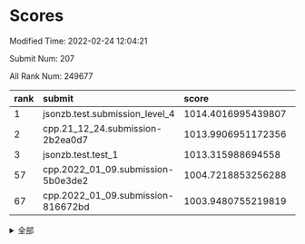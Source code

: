 # Scores

Modified Time: 2022-02-24 12:04:21

Submit Num: 207

All Rank Num: 249677

| rank |               submit               |       score        |       sigma        | pk_num |
| :--- | :--------------------------------- | :----------------- | :----------------- | :----- |
| 1    | jsonzb.test.submission_level_4     | 1014.4016995439807 | 0.8315202111898015 | 4827   |
| 2    | cpp.21_12_24.submission-2b2ea0d7   | 1013.9906951172356 | 0.821079937697319  | 4825   |
| 3    | jsonzb.test.test_1                 | 1013.315988694558  | 0.8018999418197333 | 4824   |
| 57   | cpp.2022_01_09.submission-5b0e3de2 | 1004.7218853256288 | 0.712807984259285  | 4823   |
| 67   | cpp.2022_01_09.submission-816672bd | 1003.9480755219819 | 0.7165122803925066 | 4825   |


<details>
<summary>全部</summary>

| rank |                 submit                 |       score        |       sigma        | pk_num |
| :--- | :------------------------------------- | :----------------- | :----------------- | :----- |
| 1    | jsonzb.test.submission_level_4         | 1014.4016995439807 | 0.8315202111898015 | 4827   |
| 2    | cpp.21_12_24.submission-2b2ea0d7       | 1013.9906951172356 | 0.821079937697319  | 4825   |
| 3    | jsonzb.test.test_1                     | 1013.315988694558  | 0.8018999418197333 | 4824   |
| 4    | gobigger.level_3.submission_level_3_39 | 1012.045986740639  | 0.791234206722892  | 4823   |
| 5    | gobigger.level_3.submission_level_3_25 | 1011.5905076951738 | 0.7664991174123172 | 4821   |
| 6    | gobigger.level_3.submission_level_3_41 | 1011.0255220700998 | 0.7837225358560492 | 4826   |
| 7    | gobigger.level_3.submission_level_3_1  | 1010.7179697026968 | 0.7676956887818148 | 4827   |
| 8    | gobigger.level_3.submission_level_3_7  | 1010.676822277079  | 0.7676252691471367 | 4827   |
| 9    | gobigger.level_3.submission_level_3_15 | 1010.6614668182904 | 0.76798382837884   | 4824   |
| 10   | gobigger.level_3.submission_level_3_30 | 1010.5117604616397 | 0.7591125198513196 | 4825   |
| 11   | gobigger.level_3.submission_level_3_32 | 1010.4933683331777 | 0.7730654339862804 | 4821   |
| 12   | gobigger.level_3.submission_level_3_42 | 1010.4655102092242 | 0.759961565909061  | 4828   |
| 13   | gobigger.level_3.submission_level_3_2  | 1010.4253330455556 | 0.7608199910484154 | 4822   |
| 14   | gobigger.level_3.submission_level_3_16 | 1010.4145191475252 | 0.7626592826019299 | 4826   |
| 15   | gobigger.level_3.submission_level_3_45 | 1010.4100647289183 | 0.749507492913582  | 4821   |
| 16   | gobigger.level_3.submission_level_3_0  | 1010.3380244305795 | 0.7581644558980267 | 4821   |
| 17   | gobigger.level_3.submission_level_3_37 | 1010.2741015679494 | 0.7701910784319067 | 4826   |
| 18   | gobigger.level_3.submission_level_3_26 | 1010.2507881885302 | 0.7781324587797109 | 4821   |
| 19   | gobigger.level_3.submission_level_3_43 | 1010.2493887191248 | 0.7586803050800082 | 4826   |
| 20   | gobigger.level_3.submission_level_3_33 | 1010.221166834583  | 0.7446466331874895 | 4821   |
| 21   | gobigger.level_3.submission_level_3_11 | 1010.1914740739608 | 0.7737290578195204 | 4828   |
| 22   | gobigger.level_3.submission_level_3_6  | 1010.1734234624504 | 0.7537164897152359 | 4827   |
| 23   | gobigger.level_3.submission_level_3_23 | 1010.1616191325567 | 0.7583693082264221 | 4823   |
| 24   | gobigger.level_3.submission_level_3_35 | 1010.1406222990328 | 0.7694461080636421 | 4834   |
| 25   | gobigger.level_3.submission_level_3_46 | 1010.0972657227001 | 0.7598896547430773 | 4828   |
| 26   | gobigger.level_3.submission_level_3_20 | 1010.0212506410664 | 0.7376210177809616 | 4825   |
| 27   | gobigger.level_3.submission_level_3_28 | 1010.0211287852447 | 0.7555496573377716 | 4823   |
| 28   | gobigger.level_3.submission_level_3_9  | 1009.8816042239723 | 0.772071442687209  | 4824   |
| 29   | gobigger.level_3.submission_level_3_48 | 1009.8644311550371 | 0.7699717904484001 | 4825   |
| 30   | gobigger.level_3.submission_level_3_38 | 1009.7895077045836 | 0.7531888899731337 | 4822   |
| 31   | gobigger.level_3.submission_level_3_17 | 1009.749622719212  | 0.7442324859511376 | 4829   |
| 32   | gobigger.level_3.submission_level_3_27 | 1009.7289911983028 | 0.7592965859997167 | 4826   |
| 33   | gobigger.level_3.submission_level_3_3  | 1009.6743830408882 | 0.760137942513549  | 4826   |
| 34   | gobigger.level_3.submission_level_3_8  | 1009.6426342926679 | 0.7498336081864129 | 4826   |
| 35   | gobigger.level_3.submission_level_3_24 | 1009.6410377635797 | 0.7807167865161381 | 4827   |
| 36   | gobigger.level_3.submission_level_3_13 | 1009.6319549148709 | 0.7338442162424212 | 4826   |
| 37   | gobigger.level_3.submission_level_3_21 | 1009.6241786755771 | 0.742274482399396  | 4829   |
| 38   | gobigger.level_3.submission_level_3_49 | 1009.622668104624  | 0.7418750542114538 | 4820   |
| 39   | gobigger.level_3.submission_level_3_12 | 1009.5915667790315 | 0.770048216172102  | 4825   |
| 40   | gobigger.level_3.submission_level_3_18 | 1009.5780875900464 | 0.7500766380574723 | 4824   |
| 41   | gobigger.level_3.submission_level_3_19 | 1009.5569386419485 | 0.7641787148672914 | 4825   |
| 42   | gobigger.level_3.submission_level_3_10 | 1009.4894091240903 | 0.7716139493892232 | 4824   |
| 43   | gobigger.level_3.submission_level_3_34 | 1009.4777554490179 | 0.7514459081026115 | 4823   |
| 44   | gobigger.level_3.submission_level_3_36 | 1009.4742885929988 | 0.7503300833980094 | 4823   |
| 45   | gobigger.level_3.submission_level_3_14 | 1009.4461089839299 | 0.755945751421279  | 4825   |
| 46   | gobigger.level_3.submission_level_3_40 | 1009.4396642512855 | 0.7446900036755228 | 4826   |
| 47   | gobigger.level_3.submission_level_3_47 | 1009.2560320774018 | 0.7686184142993664 | 4827   |
| 48   | gobigger.level_3.submission_level_3_29 | 1008.9908626810732 | 0.7356515382552711 | 4825   |
| 49   | gobigger.level_3.submission_level_3_22 | 1008.9288768811587 | 0.7505009256788254 | 4824   |
| 50   | gobigger.level_3.submission_level_3_31 | 1008.8657019751618 | 0.7513948382248363 | 4827   |
| 51   | gobigger.level_3.submission_level_3_4  | 1008.8493226227838 | 0.757245862404903  | 4823   |
| 52   | gobigger.level_3.submission_level_3_5  | 1008.6865364876544 | 0.7330179696621683 | 4823   |
| 53   | gobigger.level_3.submission_level_3_44 | 1007.6717218427325 | 0.7151825816975526 | 4824   |
| 54   | gobigger.level_1.submission_level_1_29 | 1006.0696335956011 | 0.7324172648344394 | 4822   |
| 55   | gobigger.level_1.submission_level_1_23 | 1005.2732080926208 | 0.7304650322855588 | 4826   |
| 56   | gobigger.level_1.submission_level_1_27 | 1004.8491820760493 | 0.7224135781640045 | 4823   |
| 57   | cpp.2022_01_09.submission-5b0e3de2     | 1004.7218853256288 | 0.712807984259285  | 4823   |
| 58   | gobigger.level_1.submission_level_1_39 | 1004.4475394086945 | 0.7231665482669609 | 4824   |
| 59   | gobigger.level_1.submission_level_1_16 | 1004.4173171823246 | 0.7171361744957891 | 4824   |
| 60   | gobigger.level_1.submission_level_1_18 | 1004.3338379507204 | 0.726190687605019  | 4825   |
| 61   | gobigger.level_1.submission_level_1_34 | 1004.3261598574718 | 0.7075597101708698 | 4822   |
| 62   | gobigger.level_1.submission_level_1_28 | 1004.2892302126833 | 0.7085505970831579 | 4824   |
| 63   | gobigger.level_1.submission_level_1_0  | 1004.2414446779557 | 0.7073674810517904 | 4823   |
| 64   | gobigger.level_1.submission_level_1_14 | 1004.0905100293371 | 0.7134054293128358 | 4828   |
| 65   | gobigger.level_1.submission_level_1_13 | 1004.0232193647909 | 0.728319134194967  | 4827   |
| 66   | gobigger.level_1.submission_level_1_48 | 1003.987119593869  | 0.7209457905747928 | 4825   |
| 67   | cpp.2022_01_09.submission-816672bd     | 1003.9480755219819 | 0.7165122803925066 | 4825   |
| 68   | gobigger.level_1.submission_level_1_11 | 1003.7485458933993 | 0.714675253924868  | 4825   |
| 69   | gobigger.level_1.submission_level_1_3  | 1003.5856653609961 | 0.717754340474136  | 4822   |
| 70   | gobigger.level_1.submission_level_1_32 | 1003.5721793483395 | 0.7264387736743578 | 4819   |
| 71   | gobigger.level_1.submission_level_1_2  | 1003.5242079901319 | 0.713496488243763  | 4828   |
| 72   | gobigger.level_1.submission_level_1_46 | 1003.5001026099284 | 0.7161870952240665 | 4829   |
| 73   | gobigger.level_1.submission_level_1_1  | 1003.4962032733615 | 0.7276300714826188 | 4825   |
| 74   | gobigger.level_1.submission_level_1_12 | 1003.4667111220859 | 0.7131049378589588 | 4828   |
| 75   | gobigger.level_1.submission_level_1_25 | 1003.4301683743976 | 0.7163913367085722 | 4826   |
| 76   | gobigger.level_1.submission_level_1_44 | 1003.4135999659087 | 0.7220720419730627 | 4824   |
| 77   | gobigger.level_1.submission_level_1_31 | 1003.28208429691   | 0.7128580665509803 | 4817   |
| 78   | gobigger.level_1.submission_level_1_17 | 1003.2539293241266 | 0.7134440416834497 | 4823   |
| 79   | gobigger.level_1.submission_level_1_10 | 1003.2283617412313 | 0.703913107996913  | 4827   |
| 80   | gobigger.level_1.submission_level_1_26 | 1003.1846786753476 | 0.7116823367956097 | 4826   |
| 81   | gobigger.level_1.submission_level_1_49 | 1003.1757693099922 | 0.7219487593954919 | 4827   |
| 82   | gobigger.level_1.submission_level_1_35 | 1003.1304480103312 | 0.7205036554611244 | 4824   |
| 83   | gobigger.level_1.submission_level_1_45 | 1002.9974497113669 | 0.7139989297513983 | 4825   |
| 84   | gobigger.level_1.submission_level_1_43 | 1002.976777924175  | 0.7190837345535532 | 4824   |
| 85   | gobigger.level_1.submission_level_1_36 | 1002.9120811862504 | 0.705041248899226  | 4828   |
| 86   | gobigger.level_1.submission_level_1_4  | 1002.8961129089295 | 0.7084256773918715 | 4822   |
| 87   | gobigger.level_1.submission_level_1_21 | 1002.8598468956113 | 0.7243315170985796 | 4823   |
| 88   | gobigger.level_1.submission_level_1_7  | 1002.8372782656847 | 0.7067862034869032 | 4825   |
| 89   | gobigger.level_1.submission_level_1_22 | 1002.7870224232763 | 0.7150301019524545 | 4825   |
| 90   | gobigger.level_1.submission_level_1_6  | 1002.7800060990612 | 0.712422536849739  | 4821   |
| 91   | gobigger.level_1.submission_level_1_15 | 1002.7140069022087 | 0.710469946805039  | 4821   |
| 92   | gobigger.level_1.submission_level_1_38 | 1002.5671096799573 | 0.7113399776431756 | 4827   |
| 93   | gobigger.level_1.submission_level_1_41 | 1002.5660857738274 | 0.7130294361941869 | 4823   |
| 94   | gobigger.level_1.submission_level_1_5  | 1002.5549112559827 | 0.7132277149395426 | 4827   |
| 95   | gobigger.level_1.submission_level_1_8  | 1002.5240134745204 | 0.7073887902946119 | 4822   |
| 96   | gobigger.level_1.submission_level_1_19 | 1002.4580398091679 | 0.7078833609274672 | 4825   |
| 97   | gobigger.level_1.submission_level_1_33 | 1002.4357459558554 | 0.7113967978791105 | 4819   |
| 98   | gobigger.level_1.submission_level_1_47 | 1002.2528400862659 | 0.7165205208775288 | 4823   |
| 99   | gobigger.level_1.submission_level_1_20 | 1002.2434017947783 | 0.7173365948257218 | 4825   |
| 100  | gobigger.level_1.submission_level_1_37 | 1002.1658642889444 | 0.7188406253943131 | 4821   |
| 101  | gobigger.level_1.submission_level_1_30 | 1002.06344604595   | 0.7145518850924857 | 4829   |
| 102  | gobigger.level_1.submission_level_1_42 | 1002.0516396278747 | 0.7194774183219055 | 4829   |
| 103  | gobigger.level_1.submission_level_1_24 | 1002.0226559242399 | 0.7183419359309806 | 4828   |
| 104  | gobigger.level_1.submission_level_1_9  | 1001.8123276172296 | 0.7099692043420709 | 4826   |
| 105  | gobigger.level_1.submission_level_1_40 | 1001.1859115235603 | 0.7046015861833375 | 4819   |
| 106  | gobigger.random.submission_random_3    | 997.4934778800975  | 0.7066568821508291 | 4824   |
| 107  | gobigger.random.submission_random_39   | 997.335613196663   | 0.7148013181241945 | 4823   |
| 108  | gobigger.random.submission_random_41   | 997.1449990301959  | 0.7111238718422296 | 4824   |
| 109  | gobigger.random.submission_random_6    | 997.0356926922634  | 0.7058350752888697 | 4824   |
| 110  | gobigger.random.submission_random_13   | 996.8236547606549  | 0.7017349716068341 | 4825   |
| 111  | gobigger.random.submission_random_30   | 996.773738060001   | 0.7160501122721298 | 4822   |
| 112  | gobigger.random.submission_random_5    | 996.6859109141656  | 0.7005407487612554 | 4818   |
| 113  | gobigger.random.submission_random_24   | 996.6258423006955  | 0.7060456250658422 | 4826   |
| 114  | gobigger.random.submission_random_1    | 996.5629008945475  | 0.7139235088233519 | 4825   |
| 115  | gobigger.random.submission_random_12   | 996.5125831437881  | 0.7115396892308612 | 4824   |
| 116  | gobigger.random.submission_random_20   | 996.4999702414163  | 0.6975193257363781 | 4826   |
| 117  | gobigger.random.submission_random_43   | 996.3557205062037  | 0.6961785715584983 | 4824   |
| 118  | gobigger.random.submission_random_21   | 996.3326585085861  | 0.7089208744201334 | 4825   |
| 119  | gobigger.random.submission_random_25   | 996.3131144359972  | 0.7229540318910138 | 4824   |
| 120  | gobigger.random.submission_random_37   | 996.3035929588268  | 0.7091969071985774 | 4825   |
| 121  | gobigger.random.submission_random_18   | 996.3024721854838  | 0.7040093708120342 | 4832   |
| 122  | gobigger.random.submission_random_35   | 996.2705461436493  | 0.7188342950363996 | 4824   |
| 123  | gobigger.random.submission_random_49   | 996.2408379433175  | 0.6961741575820928 | 4824   |
| 124  | gobigger.random.submission_random_16   | 996.1701863828906  | 0.7072819591718117 | 4821   |
| 125  | gobigger.random.submission_random_44   | 996.1570234323148  | 0.7117929525618422 | 4828   |
| 126  | gobigger.random.submission_random_42   | 996.1279562485616  | 0.6936288209872807 | 4827   |
| 127  | gobigger.random.submission_random_22   | 996.1209611197936  | 0.7220506265523948 | 4825   |
| 128  | gobigger.random.submission_random_10   | 996.107249562156   | 0.7004894488971124 | 4825   |
| 129  | gobigger.random.submission_random_27   | 996.0904160806078  | 0.7076610736324764 | 4821   |
| 130  | gobigger.random.submission_random_7    | 995.9910844669664  | 0.7141704086586136 | 4826   |
| 131  | gobigger.random.submission_random_19   | 995.9548361213051  | 0.7182879944027054 | 4820   |
| 132  | gobigger.random.submission_random_9    | 995.9121168688557  | 0.7098609942043176 | 4822   |
| 133  | gobigger.random.submission_random_33   | 995.908012569723   | 0.7004395595795617 | 4823   |
| 134  | gobigger.random.submission_random_0    | 995.836081584127   | 0.709378610691726  | 4829   |
| 135  | gobigger.random.submission_random_15   | 995.8203939559476  | 0.70190132150352   | 4824   |
| 136  | gobigger.random.submission_random_17   | 995.8111635958635  | 0.711342507997138  | 4826   |
| 137  | gobigger.random.submission_random_2    | 995.7381762111081  | 0.7183142158093879 | 4827   |
| 138  | gobigger.random.submission_random_4    | 995.7332633645789  | 0.7207244222920147 | 4827   |
| 139  | gobigger.random.submission_random_40   | 995.6725560941437  | 0.709708711554839  | 4827   |
| 140  | gobigger.random.submission_random_29   | 995.6604774115214  | 0.713603353571097  | 4824   |
| 141  | gobigger.random.submission_random_28   | 995.5831985469782  | 0.7105899123942885 | 4823   |
| 142  | gobigger.random.submission_random_45   | 995.534889598053   | 0.723423638683247  | 4822   |
| 143  | gobigger.random.submission_random_32   | 995.5156558363145  | 0.7073649750356162 | 4823   |
| 144  | gobigger.random.submission_random_14   | 995.495236417669   | 0.7147659950299239 | 4826   |
| 145  | gobigger.random.submission_random_48   | 995.4288053201377  | 0.7086913712998724 | 4826   |
| 146  | gobigger.random.submission_random_36   | 995.2412047017398  | 0.7198907838303895 | 4827   |
| 147  | gobigger.random.submission_random_46   | 995.2218219251861  | 0.7168709716674576 | 4832   |
| 148  | gobigger.level_2.submission_level_2_39 | 995.1310014893817  | 0.7287050254762243 | 4825   |
| 149  | gobigger.level_2.submission_level_2_4  | 995.0966402473244  | 0.7226037389131531 | 4823   |
| 150  | gobigger.random.submission_random_26   | 995.0767630753213  | 0.7097802446164196 | 4821   |
| 151  | gobigger.random.submission_random_23   | 995.0195522585238  | 0.7085334766780395 | 4826   |
| 152  | gobigger.random.submission_random_47   | 994.8562413143198  | 0.7147751007713057 | 4830   |
| 153  | gobigger.random.submission_random_8    | 994.7632415719617  | 0.7211329000890251 | 4821   |
| 154  | gobigger.random.submission_random_34   | 994.5095423734946  | 0.7084740057151496 | 4820   |
| 155  | gobigger.random.submission_random_11   | 994.4441203596268  | 0.7380735045183341 | 4829   |
| 156  | gobigger.random.submission_random_38   | 994.2048372533238  | 0.7054851080153243 | 4819   |
| 157  | gobigger.level_2.submission_level_2_5  | 993.9511722020469  | 0.7225496617214566 | 4823   |
| 158  | gobigger.level_2.submission_level_2_48 | 993.8824676716918  | 0.7264835432406225 | 4824   |
| 159  | gobigger.random.submission_random_31   | 993.8026922035335  | 0.7226295958855209 | 4826   |
| 160  | gobigger.level_2.submission_level_2_19 | 993.6060771570678  | 0.7226892168665877 | 4826   |
| 161  | gobigger.level_2.submission_level_2_25 | 993.4729407530635  | 0.7402415826467346 | 4818   |
| 162  | gobigger.level_2.submission_level_2_32 | 993.3323069330071  | 0.7313722219915114 | 4824   |
| 163  | gobigger.level_2.submission_level_2_47 | 993.2664576847326  | 0.742033478818905  | 4824   |
| 164  | gobigger.level_2.submission_level_2_12 | 993.1596114203164  | 0.7211359179620617 | 4826   |
| 165  | gobigger.level_2.submission_level_2_14 | 993.0161946717897  | 0.7429932670241349 | 4823   |
| 166  | gobigger.level_2.submission_level_2_44 | 992.8520931761389  | 0.7240479907602455 | 4821   |
| 167  | gobigger.level_2.submission_level_2_30 | 992.8145705822924  | 0.7440007249127397 | 4830   |
| 168  | gobigger.level_2.submission_level_2_15 | 992.8077739405671  | 0.745142948427019  | 4824   |
| 169  | gobigger.level_2.submission_level_2_13 | 992.7074827802799  | 0.7443635281818557 | 4824   |
| 170  | gobigger.level_2.submission_level_2_10 | 992.698131349319   | 0.7491012478032808 | 4822   |
| 171  | gobigger.level_2.submission_level_2_22 | 992.6328162074752  | 0.7315917576387435 | 4824   |
| 172  | gobigger.level_2.submission_level_2_9  | 992.6237660319017  | 0.7435386241072912 | 4825   |
| 173  | gobigger.level_2.submission_level_2_1  | 992.613796071259   | 0.7399172814254311 | 4826   |
| 174  | gobigger.level_2.submission_level_2_23 | 992.6092095489672  | 0.7391557886139526 | 4827   |
| 175  | gobigger.level_2.submission_level_2_24 | 992.5642042110264  | 0.7262429282303884 | 4831   |
| 176  | gobigger.level_2.submission_level_2_7  | 992.5629011003007  | 0.754257291609203  | 4822   |
| 177  | gobigger.level_2.submission_level_2_6  | 992.5119231765952  | 0.7464507104187449 | 4826   |
| 178  | gobigger.level_2.submission_level_2_41 | 992.5068256085715  | 0.7483542772902236 | 4824   |
| 179  | gobigger.level_2.submission_level_2_11 | 992.3716071496158  | 0.7507408009473351 | 4825   |
| 180  | gobigger.level_2.submission_level_2_16 | 992.3703524646836  | 0.7567680686729499 | 4825   |
| 181  | gobigger.level_2.submission_level_2_31 | 992.3130080099464  | 0.7416989017986102 | 4827   |
| 182  | gobigger.level_2.submission_level_2_36 | 992.2412079101883  | 0.7565900274457859 | 4824   |
| 183  | gobigger.level_2.submission_level_2_17 | 991.9609357023495  | 0.7502915837969196 | 4823   |
| 184  | gobigger.level_2.submission_level_2_8  | 991.9060201904529  | 0.741576187624746  | 4826   |
| 185  | gobigger.level_2.submission_level_2_18 | 991.9032962627875  | 0.7399747629438188 | 4824   |
| 186  | gobigger.level_2.submission_level_2_21 | 991.8537995938447  | 0.7516412004967542 | 4827   |
| 187  | gobigger.level_2.submission_level_2_2  | 991.801008660217   | 0.7512785819323881 | 4827   |
| 188  | gobigger.level_2.submission_level_2_26 | 991.7075203916039  | 0.7459863053549521 | 4821   |
| 189  | gobigger.level_2.submission_level_2_35 | 991.6819143915552  | 0.7429169039771456 | 4825   |
| 190  | gobigger.level_2.submission_level_2_33 | 991.6313253975925  | 0.7420491831189044 | 4824   |
| 191  | gobigger.level_2.submission_level_2_27 | 991.5627572488264  | 0.7531656013342846 | 4826   |
| 192  | gobigger.level_2.submission_level_2_28 | 991.452945376302   | 0.7503235168412749 | 4829   |
| 193  | gobigger.level_2.submission_level_2_40 | 991.3382330986768  | 0.7588341181435895 | 4822   |
| 194  | gobigger.level_2.submission_level_2_20 | 991.3346725243325  | 0.773488815902869  | 4826   |
| 195  | gobigger.level_2.submission_level_2_34 | 991.3159140389957  | 0.7400439282844897 | 4824   |
| 196  | gobigger.level_2.submission_level_2_46 | 991.2506874472494  | 0.751661443569022  | 4830   |
| 197  | gobigger.level_2.submission_level_2_49 | 991.2330592996534  | 0.7610383966895212 | 4822   |
| 198  | gobigger.level_2.submission_level_2_45 | 991.0572924534983  | 0.7724068632775489 | 4827   |
| 199  | gobigger.level_2.submission_level_2_29 | 990.8426706626957  | 0.7554812192852719 | 4820   |
| 200  | gobigger.level_2.submission_level_2_0  | 990.7647651902165  | 0.7450773313998257 | 4828   |
| 201  | gobigger.level_2.submission_level_2_3  | 990.7499943991502  | 0.7515657408742731 | 4823   |
| 202  | gobigger.level_2.submission_level_2_37 | 990.698640432203   | 0.770663807148327  | 4830   |
| 203  | gobigger.level_2.submission_level_2_42 | 990.0595400198426  | 0.7600890847197019 | 4826   |
| 204  | gobigger.level_2.submission_level_2_38 | 989.9829244189209  | 0.7828529384232735 | 4826   |
| 205  | gobigger.level_2.submission_level_2_43 | 989.9429771363883  | 0.789439622248332  | 4825   |
| 206  | gobigger.none.submission_none_1        | 978.0358449094346  | 1.3710319381537117 | 4825   |
| 207  | gobigger.none.submission_none_0        | 976.2905329255356  | 1.4231736943350186 | 4824   |

</details>